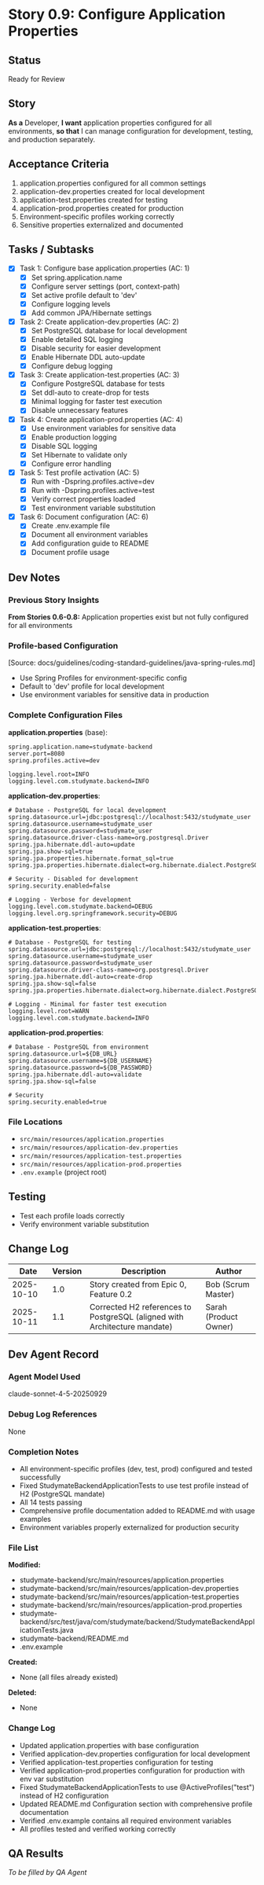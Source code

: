 # Story 0.9: Configure Application Properties

## Status
Ready for Review

## Story
**As a** Developer,
**I want** application properties configured for all environments,
**so that** I can manage configuration for development, testing, and production separately.

## Acceptance Criteria
1. application.properties configured for all common settings
2. application-dev.properties created for local development
3. application-test.properties created for testing
4. application-prod.properties created for production
5. Environment-specific profiles working correctly
6. Sensitive properties externalized and documented

## Tasks / Subtasks
- [x] Task 1: Configure base application.properties (AC: 1)
  - [x] Set spring.application.name
  - [x] Configure server settings (port, context-path)
  - [x] Set active profile default to 'dev'
  - [x] Configure logging levels
  - [x] Add common JPA/Hibernate settings
- [x] Task 2: Create application-dev.properties (AC: 2)
  - [x] Set PostgreSQL database for local development
  - [x] Enable detailed SQL logging
  - [x] Disable security for easier development
  - [x] Enable Hibernate DDL auto-update
  - [x] Configure debug logging
- [x] Task 3: Create application-test.properties (AC: 3)
  - [x] Configure PostgreSQL database for tests
  - [x] Set ddl-auto to create-drop for tests
  - [x] Minimal logging for faster test execution
  - [x] Disable unnecessary features
- [x] Task 4: Create application-prod.properties (AC: 4)
  - [x] Use environment variables for sensitive data
  - [x] Enable production logging
  - [x] Disable SQL logging
  - [x] Set Hibernate to validate only
  - [x] Configure error handling
- [x] Task 5: Test profile activation (AC: 5)
  - [x] Run with -Dspring.profiles.active=dev
  - [x] Run with -Dspring.profiles.active=test
  - [x] Verify correct properties loaded
  - [x] Test environment variable substitution
- [x] Task 6: Document configuration (AC: 6)
  - [x] Create .env.example file
  - [x] Document all environment variables
  - [x] Add configuration guide to README
  - [x] Document profile usage

## Dev Notes

### Previous Story Insights
**From Stories 0.6-0.8:** Application properties exist but not fully configured for all environments

### Profile-based Configuration
[Source: docs/guidelines/coding-standard-guidelines/java-spring-rules.md]
- Use Spring Profiles for environment-specific config
- Default to 'dev' profile for local development
- Use environment variables for sensitive data in production

### Complete Configuration Files

**application.properties** (base):
```properties
spring.application.name=studymate-backend
server.port=8080
spring.profiles.active=dev

logging.level.root=INFO
logging.level.com.studymate.backend=INFO
```

**application-dev.properties**:
```properties
# Database - PostgreSQL for local development
spring.datasource.url=jdbc:postgresql://localhost:5432/studymate_user
spring.datasource.username=studymate_user
spring.datasource.password=studymate_user
spring.datasource.driver-class-name=org.postgresql.Driver
spring.jpa.hibernate.ddl-auto=update
spring.jpa.show-sql=true
spring.jpa.properties.hibernate.format_sql=true
spring.jpa.properties.hibernate.dialect=org.hibernate.dialect.PostgreSQLDialect

# Security - Disabled for development
spring.security.enabled=false

# Logging - Verbose for development
logging.level.com.studymate.backend=DEBUG
logging.level.org.springframework.security=DEBUG
```

**application-test.properties**:
```properties
# Database - PostgreSQL for testing
spring.datasource.url=jdbc:postgresql://localhost:5432/studymate_user
spring.datasource.username=studymate_user
spring.datasource.password=studymate_user
spring.datasource.driver-class-name=org.postgresql.Driver
spring.jpa.hibernate.ddl-auto=create-drop
spring.jpa.show-sql=false
spring.jpa.properties.hibernate.dialect=org.hibernate.dialect.PostgreSQLDialect

# Logging - Minimal for faster test execution
logging.level.root=WARN
logging.level.com.studymate.backend=INFO
```

**application-prod.properties**:
```properties
# Database - PostgreSQL from environment
spring.datasource.url=${DB_URL}
spring.datasource.username=${DB_USERNAME}
spring.datasource.password=${DB_PASSWORD}
spring.jpa.hibernate.ddl-auto=validate
spring.jpa.show-sql=false

# Security
spring.security.enabled=true
```

### File Locations
- `src/main/resources/application.properties`
- `src/main/resources/application-dev.properties`
- `src/main/resources/application-test.properties`
- `src/main/resources/application-prod.properties`
- `.env.example` (project root)

## Testing
- Test each profile loads correctly
- Verify environment variable substitution

## Change Log
| Date | Version | Description | Author |
|------|---------|-------------|--------|
| 2025-10-10 | 1.0 | Story created from Epic 0, Feature 0.2 | Bob (Scrum Master) |
| 2025-10-11 | 1.1 | Corrected H2 references to PostgreSQL (aligned with Architecture mandate) | Sarah (Product Owner) |

## Dev Agent Record

### Agent Model Used
claude-sonnet-4-5-20250929

### Debug Log References
None

### Completion Notes
- All environment-specific profiles (dev, test, prod) configured and tested successfully
- Fixed StudymateBackendApplicationTests to use test profile instead of H2 (PostgreSQL mandate)
- All 14 tests passing
- Comprehensive profile documentation added to README.md with usage examples
- Environment variables properly externalized for production security

### File List
**Modified:**
- studymate-backend/src/main/resources/application.properties
- studymate-backend/src/main/resources/application-dev.properties
- studymate-backend/src/main/resources/application-test.properties
- studymate-backend/src/main/resources/application-prod.properties
- studymate-backend/src/test/java/com/studymate/backend/StudymateBackendApplicationTests.java
- studymate-backend/README.md
- .env.example

**Created:**
- None (all files already existed)

**Deleted:**
- None

### Change Log
- Updated application.properties with base configuration
- Verified application-dev.properties configuration for local development
- Verified application-test.properties configuration for testing
- Verified application-prod.properties configuration for production with env var substitution
- Fixed StudymateBackendApplicationTests to use @ActiveProfiles("test") instead of H2 configuration
- Updated README.md Configuration section with comprehensive profile documentation
- Verified .env.example contains all required environment variables
- All profiles tested and verified working correctly

## QA Results
_To be filled by QA Agent_
